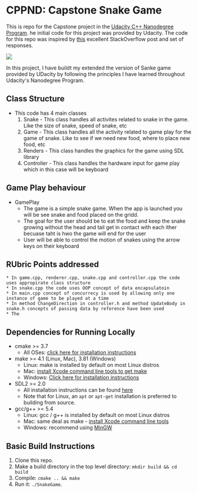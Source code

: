 # CPPND: Capstone Snake Game

This is repo for the Capstone project in the [Udacity C++ Nanodegree Program](https://www.udacity.com/course/c-plus-plus-nanodegree--nd213). he initial code for this project was provided by Udacity. The code for this repo was inspired by [this](https://codereview.stackexchange.com/questions/212296/snake-game-in-c-with-sdl) excellent StackOverflow post and set of responses.

<img src="snake_game.gif"/>

In this project, I have buildt my extended the version of Sanke game provided by UDacity by following the principles I have learned throughout Udacity's Nanodegree Program.


## Class Structure  
* This code has 4 main classes
    1) Snake - This class handles all activites related to snake in the game. Like the size of snake, speed of snake, etc 
    2) Game - This class handles all the activity related to game play for the game of snake. Like to see if we need new food, where to place new food, etc
    3) Renders - This class handles the graphics for the game using SDL library
    4) Controller - This class handles the hardware input for game play which in this case will be keyboard
## Game Play behaviour
*  GamePlay 
    * The game is a simple snake game. When the app is launched you will be see snake and food placed on the gridd. 
    * The goal for the user should be to eat the food and keep the snake growing without the head and tail get in contact with each ither becuase taht is hwo the game will end for the user 
    * User will be able to control the motion of snakes using the arrow keys on their keyboard

## RUbric Points addressed 
    * In game.cpp, renderer.cpp, snake.cpp and controller.cpp the code uses appropirate class structure
    * In snake.cpp the code uses OOP concept of data encapsulatoin 
    * In main.cpp concept of concurrecy is used by allowing only one instance of game to be played at a time 
    * In method ChangeDirection in controller.h and method UpdateBody in snake.h concepts of passing data by reference have been used 
    * The
## Dependencies for Running Locally
* cmake >= 3.7
  * All OSes: [click here for installation instructions](https://cmake.org/install/)
* make >= 4.1 (Linux, Mac), 3.81 (Windows)
  * Linux: make is installed by default on most Linux distros
  * Mac: [install Xcode command line tools to get make](https://developer.apple.com/xcode/features/)
  * Windows: [Click here for installation instructions](http://gnuwin32.sourceforge.net/packages/make.htm)
* SDL2 >= 2.0
  * All installation instructions can be found [here](https://wiki.libsdl.org/Installation)
  * Note that for Linux, an `apt` or `apt-get` installation is preferred to building from source.
* gcc/g++ >= 5.4
  * Linux: gcc / g++ is installed by default on most Linux distros
  * Mac: same deal as make - [install Xcode command line tools](https://developer.apple.com/xcode/features/)
  * Windows: recommend using [MinGW](http://www.mingw.org/)

## Basic Build Instructions

1. Clone this repo.
2. Make a build directory in the top level directory: `mkdir build && cd build`
3. Compile: `cmake .. && make`
4. Run it: `./SnakeGame`.